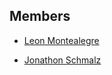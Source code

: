 ## Members

- [Leon Montealegre](http://www.leonmontealegre.com/)  

- [Jonathon Schmalz](https://github.com/Schmaj)
